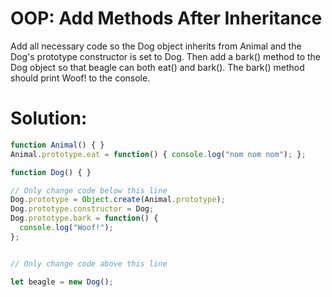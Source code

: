 # OOP: Add Methods After Inheritance
Add all necessary code so the Dog object inherits from Animal and the Dog's prototype constructor is set to Dog. Then add a bark() method to the Dog object so that beagle can both eat() and bark(). The bark() method should print Woof! to the console.
# Solution:
```javascript
function Animal() { }
Animal.prototype.eat = function() { console.log("nom nom nom"); };

function Dog() { }

// Only change code below this line
Dog.prototype = Object.create(Animal.prototype);
Dog.prototype.constructor = Dog;
Dog.prototype.bark = function() {
  console.log("Woof!");
};


// Only change code above this line

let beagle = new Dog();
```